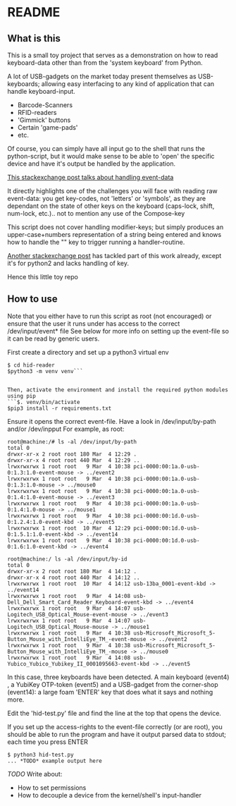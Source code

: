 # README

## What is this

This is a small toy project that serves as a demonstration on how to read keyboard-data other than from the 'system keyboard' from Python.

A lot of USB-gadgets on the market today present themselves as USB-keyboards; allowing easy interfacing to any kind of application that can handle keyboard-input.

* Barcode-Scanners
* RFID-readers
* 'Gimmick' buttons
* Certain 'game-pads'
* etc.

Of course, you can simply have all input go to the shell that runs the python-script, but it would make sense to be able to 'open' the specific device and have it's output be handled by the application.

[This stackexchange post talks about handling event-data](https://unix.stackexchange.com/questions/72483/how-to-distinguish-input-from-different-keyboards)

It directly highlights one of the challenges you will face with reading raw event-data: you get key-codes, not 'letters' or 'symbols', as they are dependant on the state of other keys on the keyboard (caps-lock, shift, num-lock, etc.).. not to mention any use of the Compose-key

This script does not cover handling modifier-keys; but simply produces an upper-case+numbers representation of a string being entered and knows how to handle the "<return>" key to trigger running a handler-routine.


[Another stackexchange post](https://stackoverflow.com/questions/19732978/how-can-i-get-a-string-from-hid-device-in-python-with-evdev) has tackled part of this work already, except it's for python2 and lacks handling of <enter> key.

Hence this little toy repo


## How to use
Note that you either have to run this script as root (not encouraged) or ensure that the user it runs under has access to the correct /dev/input/event\* file
See below for more info on setting up the event-file so it can be read by generic users.


First create a directory and set up a python3 virtual env
```$ mkdir hid-reader
$ cd hid-reader
$python3 -m venv venv```


Then, activate the environment and install the required python modules using pip
```$. venv/bin/activate
$pip3 install -r requirements.txt
```

Ensure it opens the correct event-file. Have a look in /dev/input/by-path and/or /dev/inpput
For example, as root:

```
root@machine:/# ls -al /dev/input/by-path
total 0
drwxr-xr-x 2 root root 180 Mar  4 12:29 .
drwxr-xr-x 4 root root 440 Mar  4 12:29 ..
lrwxrwxrwx 1 root root   9 Mar  4 10:38 pci-0000:00:1a.0-usb-0:1.3:1.0-event-mouse -> ../event2
lrwxrwxrwx 1 root root   9 Mar  4 10:38 pci-0000:00:1a.0-usb-0:1.3:1.0-mouse -> ../mouse0
lrwxrwxrwx 1 root root   9 Mar  4 10:38 pci-0000:00:1a.0-usb-0:1.4:1.0-event-mouse -> ../event3
lrwxrwxrwx 1 root root   9 Mar  4 10:38 pci-0000:00:1a.0-usb-0:1.4:1.0-mouse -> ../mouse1
lrwxrwxrwx 1 root root   9 Mar  4 10:38 pci-0000:00:1d.0-usb-0:1.2.4:1.0-event-kbd -> ../event5
lrwxrwxrwx 1 root root  10 Mar  4 12:29 pci-0000:00:1d.0-usb-0:1.5.1:1.0-event-kbd -> ../event14
lrwxrwxrwx 1 root root   9 Mar  4 10:38 pci-0000:00:1d.0-usb-0:1.6:1.0-event-kbd -> ../event4

root@machine:/ ls -al /dev/input/by-id
total 0
drwxr-xr-x 2 root root 180 Mar  4 14:12 .
drwxr-xr-x 4 root root 440 Mar  4 14:12 ..
lrwxrwxrwx 1 root root  10 Mar  4 14:12 usb-13ba_0001-event-kbd -> ../event14
lrwxrwxrwx 1 root root   9 Mar  4 14:08 usb-Dell_Dell_Smart_Card_Reader_Keyboard-event-kbd -> ../event4
lrwxrwxrwx 1 root root   9 Mar  4 14:07 usb-Logitech_USB_Optical_Mouse-event-mouse -> ../event3
lrwxrwxrwx 1 root root   9 Mar  4 14:07 usb-Logitech_USB_Optical_Mouse-mouse -> ../mouse1
lrwxrwxrwx 1 root root   9 Mar  4 10:38 usb-Microsoft_Microsoft_5-Button_Mouse_with_IntelliEye_TM_-event-mouse -> ../event2
lrwxrwxrwx 1 root root   9 Mar  4 10:38 usb-Microsoft_Microsoft_5-Button_Mouse_with_IntelliEye_TM_-mouse -> ../mouse0
lrwxrwxrwx 1 root root   9 Mar  4 14:08 usb-Yubico_Yubico_Yubikey_II_0001095663-event-kbd -> ../event5

```

In this case, three keyboards have been detected. A main keyboard (event4) , a YubiKey OTP-token (event5)  and a USB-gadget from the corner-shop (event14): a large foam 'ENTER' key that does what it says and nothing more.

Edit the 'hid-test.py' file and find the line at the top that opens the device.

If you set up the access-rights to the event-file correctly (or are root), you should be able to run the program and have it output parsed data to stdout; each time you press ENTER
```
$ python3 hid-test.py
... *TODO* example output here

```


*TODO* Write about:
* How to set permissions
* How to decouple a device from the kernel/shell's input-handler

